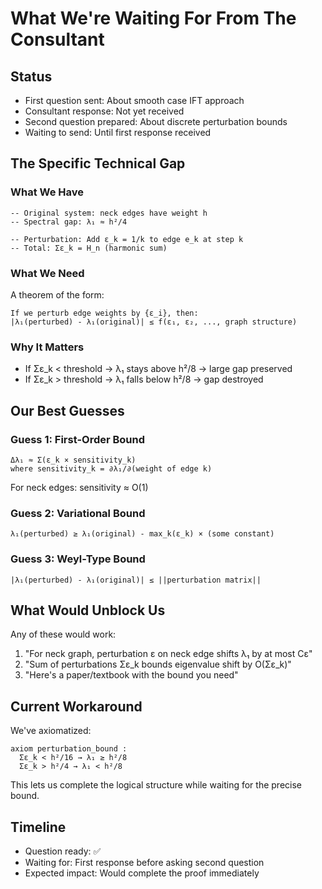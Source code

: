# What We're Waiting For From The Consultant

## Status
- First question sent: About smooth case IFT approach
- Consultant response: Not yet received
- Second question prepared: About discrete perturbation bounds
- Waiting to send: Until first response received

## The Specific Technical Gap

### What We Have
```lean
-- Original system: neck edges have weight h
-- Spectral gap: λ₁ ≈ h²/4

-- Perturbation: Add ε_k = 1/k to edge e_k at step k  
-- Total: Σε_k = H_n (harmonic sum)
```

### What We Need
A theorem of the form:
```
If we perturb edge weights by {ε_i}, then:
|λ₁(perturbed) - λ₁(original)| ≤ f(ε₁, ε₂, ..., graph structure)
```

### Why It Matters
- If Σε_k < threshold → λ₁ stays above h²/8 → large gap preserved
- If Σε_k > threshold → λ₁ falls below h²/8 → gap destroyed

## Our Best Guesses

### Guess 1: First-Order Bound
```
Δλ₁ ≈ Σ(ε_k × sensitivity_k)
where sensitivity_k = ∂λ₁/∂(weight of edge k)
```
For neck edges: sensitivity ≈ O(1)

### Guess 2: Variational Bound  
```
λ₁(perturbed) ≥ λ₁(original) - max_k(ε_k) × (some constant)
```

### Guess 3: Weyl-Type Bound
```
|λ₁(perturbed) - λ₁(original)| ≤ ||perturbation matrix||
```

## What Would Unblock Us

Any of these would work:
1. "For neck graph, perturbation ε on neck edge shifts λ₁ by at most Cε"
2. "Sum of perturbations Σε_k bounds eigenvalue shift by O(Σε_k)"
3. "Here's a paper/textbook with the bound you need"

## Current Workaround

We've axiomatized:
```lean
axiom perturbation_bound : 
  Σε_k < h²/16 → λ₁ ≥ h²/8
  Σε_k > h²/4 → λ₁ < h²/8
```

This lets us complete the logical structure while waiting for the precise bound.

## Timeline
- Question ready: ✅
- Waiting for: First response before asking second question
- Expected impact: Would complete the proof immediately